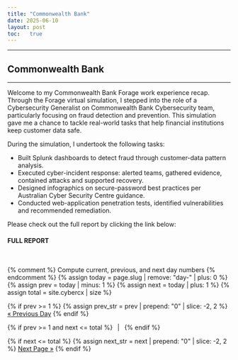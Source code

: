 ```yaml
---
title: "Commonwealth Bank"
date: 2025-06-10
layout: post
toc:   true
---
```


---

## Commonwealth Bank

---

Welcome to my Commonwealth Bank Forage work experience recap. Through the Forage virtual simulation, I stepped into the role of a Cybersecurity Generalist on Commonwealth Bank Cybersecurity team, particularly focusing on fraud detection and prevention. This simulation gave me a chance to tackle real-world tasks that help financial institutions keep customer data safe.

During the simulation, I undertook the following tasks:

* Built Splunk dashboards to detect fraud through customer-data pattern analysis.
* Executed cyber-incident response: alerted teams, gathered evidence, contained attacks and supported recovery.
* Designed infographics on secure-password best practices per Australian Cyber Security Centre guidance.
* Conducted web-application penetration tests, identified vulnerabilities and recommended remediation.

Please check out the full report by clicking the link below:

#### **FULL REPORT**
<br>


{% comment %}
  Compute current, previous, and next day numbers
{% endcomment %}
{% assign today = page.slug | remove: "day-" | plus: 0 %}
{% assign prev  = today | minus: 1 %}
{% assign next  = today | plus: 1 %}
{% assign total = site.cybercx | size %}

<nav class="day-nav">
  {% if prev >= 1 %}
    {% assign prev_str = prev | prepend: "0" | slice: -2, 2 %}
    <a href="/cybercx/day-{{ prev_str }}/">« Previous Day</a>
  {% endif %}

  {% if prev >= 1 and next <= total %}
    &ensp;|&ensp;
  {% endif %}

  {% if next <= total %}
    {% assign next_str = next | prepend: "0" | slice: -2, 2 %}
    <a href="/cybercx/day-{{ next_str }}/">Next Page »</a>
  {% endif %}
</nav>